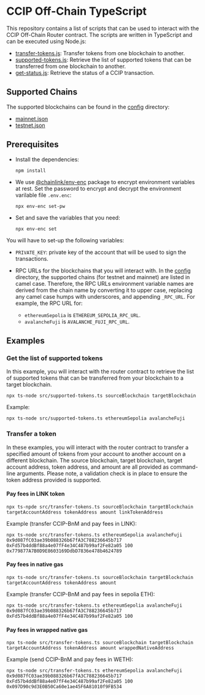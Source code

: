 # CCIP Off-Chain TypeScript

This repository contains a list of scripts that can be used to interact with the CCIP Off-Chain Router contract. The scripts are written in TypeScript and can be executed using Node.js:

- [transfer-tokens.js](src/transfer-tokens.ts): Transfer tokens from one blockchain to another.
- [supported-tokens.js](src/supported-tokens.ts): Retrieve the list of supported tokens that can be transferred from one blockchain to another.
- [get-status.js](src/get-status.ts): Retrieve the status of a CCIP transaction.

## Supported Chains

The supported blockchains can be found in the [config](../config/) directory:

- [mainnet.json](../config/mainnet.json)
- [testnet.json](../config/testnet.json)

## Prerequisites

- Install the dependencies:

  ```shell
  npm install
  ```

- We use [@chainlink/env-enc](https://www.npmjs.com/package/@chainlink/env-enc) package to encrypt environment variables at rest. Set the password to encrypt and decrypt the environment varilable file `.env.enc`:

  ```shell
  npx env-enc set-pw
  ```

- Set and save the variables that you need:

  ```shell
  npx env-enc set
  ```

You will have to set-up the following variables:

- `PRIVATE_KEY`: private key of the account that will be used to sign the transactions.
- RPC URLs for the blockchains that you will interact with. In the [config](../config/) directory, the supported chains (for testnet and mainnet) are listed in camel case. Therefore, the RPC URLs environment variable names are derived from the chain name by converting it to upper case, replacing any camel case humps with underscores, and appending `_RPC_URL`. For example, the RPC URL for:

  - `ethereumSepolia` is `ETHEREUM_SEPOLIA_RPC_URL`.
  - `avalancheFuji` is `AVALANCHE_FUJI_RPC_URL`.

## Examples

### Get the list of supported tokens

In this example, you will interact with the router contract to retrieve the list of supported tokens that can be transferred from your blockchain to a target blockchain.

```shell
npx ts-node src/supported-tokens.ts sourceBlockchain targetBlockchain
```

Example:

```shell
npx ts-node src/supported-tokens.ts ethereumSepolia avalancheFuji
```

### Transfer a token

In these examples, you will interact with the router contract to transfer a specified amount of tokens from your account to another account on a different blockchain. The source blockchain, target blockchain, target account address, token address, and amount are all provided as command-line arguments. Please note, a validation check is in place to ensure the token address provided is supported.

#### Pay fees in LINK token

```shell
npx ts-npde src/transfer-tokens.ts sourceBlockchain targetBlockchain targetAccountAddress tokenAddress amount linkTokenAddress
```

Example (transfer CCIP-BnM and pay fees in LINK):

```shell
npx ts-node src/transfer-tokens.ts ethereumSepolia avalancheFuji 0x9d087fC03ae39b088326b67fA3C788236645b717 0xFd57b4ddBf88a4e07fF4e34C487b99af2Fe82a05 100 0x779877A7B0D9E8603169DdbD7836e478b4624789
```

#### Pay fees in native gas

```shell
npx ts-node src/transfer-tokens.ts sourceBlockchain targetBlockchain targetAccountAddress tokenAddress amount
```

Example (transfer CCIP-BnM and pay fees in sepolia ETH):

```shell
npx ts-node src/transfer-tokens.ts ethereumSepolia avalancheFuji 0x9d087fC03ae39b088326b67fA3C788236645b717 0xFd57b4ddBf88a4e07fF4e34C487b99af2Fe82a05 100
```

#### Pay fees in wrapped native gas

```shell
npx ts-node src/transfer-tokens.ts sourceBlockchain targetBlockchain targetAccountAddress tokenAddress amount wrappedNativeAddress
```

Example (send CCIP-BnM and pay fees in WETH):

```shell
npx ts-node src/transfer-tokens.ts ethereumSepolia avalancheFuji 0x9d087fC03ae39b088326b67fA3C788236645b717 0xFd57b4ddBf88a4e07fF4e34C487b99af2Fe82a05 100 0x097D90c9d3E0B50Ca60e1ae45F6A81010f9FB534
```
